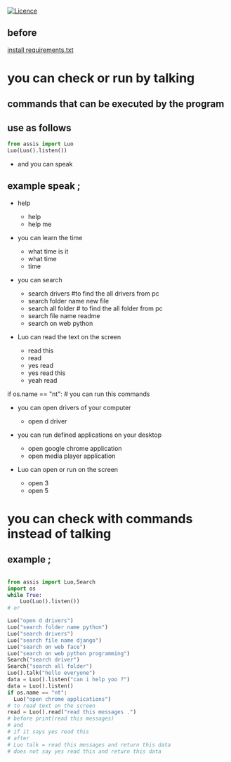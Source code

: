 [![Licence](https://img.shields.io/github/license/mashape/apistatus.svg)](https://github.com/hakancelik96/Luo/blob/master/LICENSE.txt)

before
---
[install requirements.txt](https://github.com/TheLuoProject/Luo/blob/master/requirements.txt)


# you can check or run by talking

 commands that can be executed by the program
 ---------

  use as follows
  -----

  ```python
  from assis import Luo
  Luo(Luo().listen())
  ```
 - and you can speak

  example speak ;
  ------
  + help
    - help
    - help me

  + you can learn the time
    - what time is it
    - what time
    - time

  + you can search
    - search drivers #to find the all drivers from pc
    - search folder name new file
    - search all folder # to find the all folder from pc
    - search file name readme
    - search on web python

  + Luo can read the text on the screen
    - read this
    - read
    - yes read
    - yes read this
    - yeah read

if os.name == "nt": # you can run this commands

  + you can open drivers of your computer
    - open d driver

  + you can run defined applications on your desktop
    - open google chrome application
    - open media player application

  + Luo can open or run on the screen
    - open 3
    - open 5


# you can check with commands instead of talking

example ;
 ------
```python

from assis import Luo,Search
import os
while True:
    Luo(Luo().listen())
# or

Luo("open d drivers")
Luo("search folder name python")
Luo("search drivers")
Luo("search file name django")
Luo("search on web face")
Luo("search on web python programming")
Search("search driver")
Search("search all folder")
Luo().talk("hello everyone")
data = Luo().listen("can i help yoo ?")
data = Luo().listen()
if os.name == "nt":
  Luo("open chrome applications")
# to read text on the screen
read = Luo().read("read this messages .")
# before print(read this messages)
# and
# if it says yes read this
# after
# Luo talk = read this messages and return this data
# does not say yes read this and return this data


 ```
